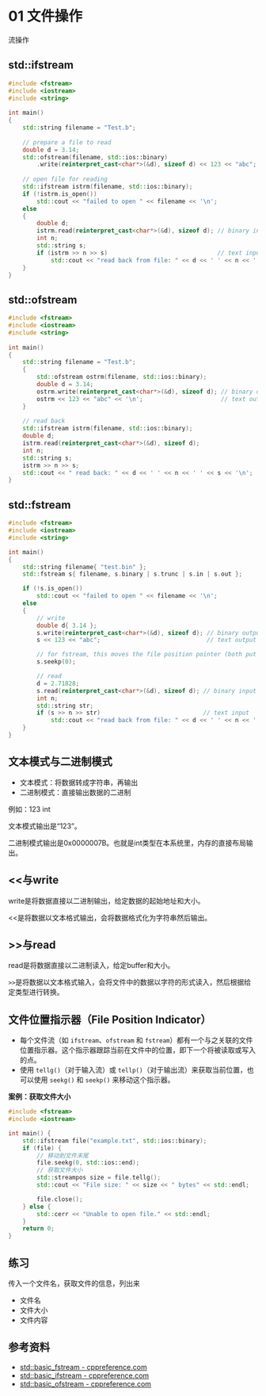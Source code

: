 # 01 文件操作

流操作

## std::ifstream

```C++
#include <fstream>
#include <iostream>
#include <string>
 
int main()
{
    std::string filename = "Test.b";
 
    // prepare a file to read
    double d = 3.14;
    std::ofstream(filename, std::ios::binary)
        .write(reinterpret_cast<char*>(&d), sizeof d) << 123 << "abc";
 
    // open file for reading
    std::ifstream istrm(filename, std::ios::binary);
    if (!istrm.is_open())
        std::cout << "failed to open " << filename << '\n';
    else
    {
        double d;
        istrm.read(reinterpret_cast<char*>(&d), sizeof d); // binary input
        int n;
        std::string s;
        if (istrm >> n >> s)                               // text input
            std::cout << "read back from file: " << d << ' ' << n << ' ' << s << '\n';
    }
}
```

## std::ofstream

```C++
#include <fstream>
#include <iostream>
#include <string>
 
int main()
{
    std::string filename = "Test.b";
    {
        std::ofstream ostrm(filename, std::ios::binary);
        double d = 3.14;
        ostrm.write(reinterpret_cast<char*>(&d), sizeof d); // binary output
        ostrm << 123 << "abc" << '\n';                      // text output
    }
 
    // read back
    std::ifstream istrm(filename, std::ios::binary);
    double d;
    istrm.read(reinterpret_cast<char*>(&d), sizeof d);
    int n;
    std::string s;
    istrm >> n >> s;
    std::cout << " read back: " << d << ' ' << n << ' ' << s << '\n';
}
```

## std::fstream

```C++
#include <fstream>
#include <iostream>
#include <string>

int main()
{
	std::string filename{ "test.bin" };
	std::fstream s{ filename, s.binary | s.trunc | s.in | s.out };

	if (!s.is_open())
		std::cout << "failed to open " << filename << '\n';
	else
	{
		// write
		double d{ 3.14 };
		s.write(reinterpret_cast<char*>(&d), sizeof d); // binary output
		s << 123 << "abc";                              // text output

		// for fstream, this moves the file position pointer (both put and get)
		s.seekp(0);

		// read
		d = 2.71828;
		s.read(reinterpret_cast<char*>(&d), sizeof d); // binary input
		int n;
		std::string str;
		if (s >> n >> str)                             // text input
			std::cout << "read back from file: " << d << ' ' << n << ' ' << str << '\n';
	}
}
```

## 文本模式与二进制模式

* 文本模式：将数据转成字符串，再输出
* 二进制模式：直接输出数据的二进制

例如：123 int

文本模式输出是“123”。

二进制模式输出是0x0000007B。也就是int类型在本系统里，内存的直接布局输出。

## <<与write

write是将数据直接以二进制输出，给定数据的起始地址和大小。

<<是将数据以文本格式输出，会将数据格式化为字符串然后输出。

## >>与read

read是将数据直接以二进制读入，给定buffer和大小。

`>>`是将数据以文本格式输入，会将文件中的数据以字符的形式读入，然后根据给定类型进行转换。

## 文件位置指示器（File Position Indicator）

- 每个文件流（如 `ifstream`、`ofstream` 和 `fstream`）都有一个与之关联的文件位置指示器。这个指示器跟踪当前在文件中的位置，即下一个将被读取或写入的点。
- 使用 `tellg()`（对于输入流）或 `tellp()`（对于输出流）来获取当前位置，也可以使用 `seekg()` 和 `seekp()` 来移动这个指示器。

**案例：获取文件大小**

```C++
#include <fstream>
#include <iostream>

int main() {
    std::ifstream file("example.txt", std::ios::binary);
    if (file) {
        // 移动到文件末尾
        file.seekg(0, std::ios::end);
        // 获取文件大小
        std::streampos size = file.tellg();
        std::cout << "File size: " << size << " bytes" << std::endl;

        file.close();
    } else {
        std::cerr << "Unable to open file." << std::endl;
    }
    return 0;
}
```

## 练习

传入一个文件名，获取文件的信息，列出来

* 文件名
* 文件大小
* 文件内容

## 参考资料

* [std::basic_fstream - cppreference.com](https://en.cppreference.com/w/cpp/io/basic_fstream)
* [std::basic_ifstream - cppreference.com](https://en.cppreference.com/w/cpp/io/basic_ifstream)
* [std::basic_ofstream - cppreference.com](https://en.cppreference.com/w/cpp/io/basic_ofstream)